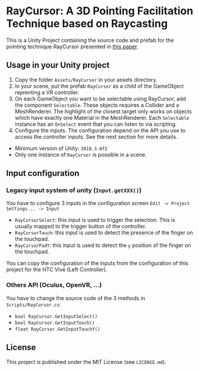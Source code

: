 # RayCursor: A 3D Pointing Facilitation Technique based on Raycasting

This is a Unity Project containing the source code and prefab for the pointing technique RayCursor
presented in [this paper](https://dx.doi.org/10.1145/3290605.3300331).

## Usage in your Unity project

1. Copy the folder `Assets/RayCursor` in your assets directory.
2. In your scene, put the prefab `RayCursor` as a child of the GameObject reprenting a VR controller.
3. On each GameObject you want to be selectable using RayCursor, add the component `Selectable`.
   These objects requires a Collider and a MeshRenderer.
   The highlight of the closest target only works on objects which have exactly one Material in the MeshRenderer.
   Each `Selectable` instance has an `OnSelect` event that you can listen to via scripting.
4. Configure the inputs. The configuration depend on the API you use to access the controller inputs. See the next section for more details.

- Minimum version of Unity: `2018.3.0f2`
- Only one instance of `RayCursor` is possible in a scene.

## Input configuration

### Legacy input system of unity (`Input.getXXX()`)

You have to configure 3 inputs in the configuration screen `Edit -> Project Settings... -> Input`

- `RayCursorSelect`: this input is used to trigger the selection. This is usually mapped to the trigger button of the controller.
- `RayCursorTouch`: this input is used to detect the presence of the finger on the touchpad.
- `RayCursorPadY`: this input is used to detect the `y` position of the finger on the touchpad.

You can copy the configuration of the inputs from the configuration of this project for the HTC Vive (Left Controller).

### Others API (Oculus, OpenVR, ...)

You have to change the source code of the 3 methods in `Scripts/RayCursor.cs`:

- `bool RayCursor.GetInputSelect()`
- `bool RayCursor.GetInputTouch()`
- `float RayCursor.GetInputTouchY()`

## License

This project is published under the MIT License (see `LICENSE.md`).
